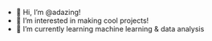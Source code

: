 - 👋 Hi, I’m @adazing!
- 👀 I’m interested in making cool projects!
- 🌱 I’m currently learning machine learning & data analysis

  
<!---
adazing/adazing is a ✨ special ✨ repository because its `README.md` (this file) appears on your GitHub profile.
You can click the Preview link to take a look at your changes.
--->
